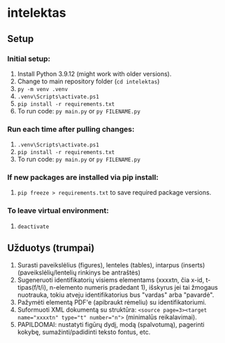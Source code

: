 # intelektas

## Setup

### Initial setup:
1. Install Python 3.9.12 (might work with older versions).
2. Change to main repository folder (`cd intelektas`)
3. `py -m venv .venv`
4. `.venv\Scripts\activate.ps1`
5. `pip install -r requirements.txt`
6. To run code: `py main.py` or `py FILENAME.py`

### Run each time after pulling changes:
1. `.venv\Scripts\activate.ps1`
2. `pip install -r requirements.txt`
3. To run code: `py main.py` or `py FILENAME.py`

### If new packages are installed via pip install:
1. `pip freeze > requirements.txt` to save required package versions.

### To leave virtual environment:
1. `deactivate`

## Užduotys (trumpai)

1. Surasti paveikslėlius (figures), lenteles (tables), intarpus (inserts) (paveikslėlių/lentelių rinkinys be antraštės)
2. Sugeneruoti identifikatorių visiems elementams (xxxxtn, čia x-id, t-tipas(f/t/i), n-elemento numeris pradedant 1), išskyrus jei tai žmogaus nuotrauka, tokiu atveju identifikatorius bus "vardas" arba "pavardė".
3. Pažymėti elementą PDF'e (apibraukt rėmeliu) su identifikatoriumi.
4. Suformuoti XML dokumentą su struktūra: `<source page=3><target name="xxxxtn" type="t" number="n">` (minimalūs reikalavimai).
5. PAPILDOMAI: nustatyti figūrų dydį, modą (spalvotumą), pagerinti kokybę, sumažinti/padidinti teksto fontus, etc.